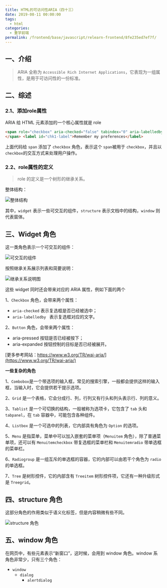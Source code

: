 ```yaml
---
title: HTML的可访问性ARIA（四十三）
date: 2019-08-11 00:00:00
tags: 
  - html
categories: 
  - 重学前端
permalink: /frontend/base/javascript/relearn-frontend/8fe235ed7ef7f/
---
```


## 一、介绍

> ARIA 全称为 `Accessible Rich Internet Applications`，它表现为一组属性，是用于可访问性的一份标准。

## 二、综述

### 2.1、添加role属性

ARIA 给 HTML 元素添加的一个核心属性就是 role

```html
<span role="checkbox" aria-checked="false" tabindex="0" aria-labelledby="chk1-label">
</span> <label id="chk1-label">Remember my preferences</label>
```

上面代码给 `span` 添加了 `checkbox` 角色，表示这个 `span`被用于 `checkbox`，并且以 `checkbox`的交互方式来处理用户操作。

### 2.2、role属性的定义

> role 的定义是一个树形的继承关系。

整体结构：

![整体结构](https://static001.geekbang.org/resource/image/ae/69/aeccf64871b309735054912fbbb18a69.jpg)

其中，`widget` 表示一些可交互的组件，`structure` 表示文档中的结构，`window` 则代表窗体。

## 三、Widget 角色

这一类角色表示一个可交互的组件：

![可交互的组件](https://static001.geekbang.org/resource/image/10/dd/10ea9eb62d60fb4bfb18c27da50836dd.jpg)

按照继承关系展示列表和简要说明：

![继承关系说明图](https://static001.geekbang.org/resource/image/03/f1/038e1152c9bddc7ed864d271691d17f1.jpeg)

这些 widget 同时还会带来对应的 ARIA 属性，例如下面的两个

1、`Checkbox` 角色，会带来两个属性：

- `aria-checked` 表示复选框是否已经被选中；
- `aria-labelledby ` 表示复选框对应的文字。

2、`Button` 角色，会带来两个属性：

- aria-pressed 按钮是否已经被按下；
- aria-expanded 按钮控制的目标是否已经被展开。

[更多参考网站：https://www.w3.org/TR/wai-aria/](https://www.w3.org/TR/wai-aria/)

**一些复杂的角色**

1、`Combobox`是一个带选项的输入框，常见的搜索引擎，一般都会提供这样的输入框，当输入时，它会提供若干提示选项。

2、`Grid` 是一个表格，它会分成行、列，行列又有行头和列头表示行、列的意义。

3、`Tablist` 是一个可切换的结构，一般被称为选项卡，它包含了 `tab` 头和 `tabpanel`，在 `tab` 容器中，可能包含各种组件。

4、`Listbox` 是一个可选中的列表，它内部具有角色为 `Option` 的选项。

5、`Menu` 是指菜单，菜单中可以加入嵌套的菜单项（`Menuitem` 角色），除了普通菜单项，还可以有 `Menuitemcheckbox` 带复选框的菜单栏和 `Menuitemradio` 带单选框的菜单栏。

6、`Radiogroup` 是一组互斥的单选框的容器，它的内部可以由若干个角色为 `radio` 的单选框。

7、`Tree` 是树形控件，它的内部含有 `Treeitem` 树形控件项，它还有一种升级形式是 `Treegrid`。

## 四、structure 角色

这部分角色的作用类似于语义化标签，但是内容稍微有些不同。

![structure 角色](https://static001.geekbang.org/resource/image/b2/7a/b21a82fd68a885f751123f48a7e26b7a.jpg)

## 五、window 角色

在网页中，有些元素表示“新窗口”，这时候，会用到 window 角色。window 系角色非常少，只有三个角色：

- `window`
  - `dialog`
    - `alertdialog`
